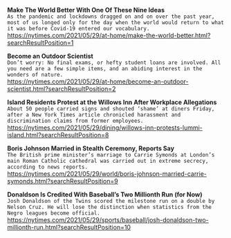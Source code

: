 **Make The World Better With One Of These Nine Ideas**\
`As the pandemic and lockdowns dragged on and on over the past year, most of us longed only for the day when the world would return to what it was before Covid-19 entered our vocabulary.`\
https://nytimes.com/2021/05/29/at-home/make-the-world-better.html?searchResultPosition=1

**Become an Outdoor Scientist**\
`Don’t worry: No final exams, or hefty student loans are involved. All you need are a few simple items, and an abiding interest in the wonders of nature.`\
https://nytimes.com/2021/05/29/at-home/become-an-outdoor-scientist.html?searchResultPosition=2

**Island Residents Protest at the Willows Inn After Workplace Allegations**\
`About 50 people carried signs and shouted ‘shame’ at diners Friday, after a New York Times article chronicled harassment and discrimination claims from former employees.`\
https://nytimes.com/2021/05/29/dining/willows-inn-protests-lummi-island.html?searchResultPosition=8

**Boris Johnson Married in Stealth Ceremony, Reports Say**\
`The British prime minister’s marriage to Carrie Symonds at London’s main Roman Catholic cathedral was carried out in extreme secrecy, according to news reports.`\
https://nytimes.com/2021/05/29/world/boris-johnson-married-carrie-symonds.html?searchResultPosition=9

**Donaldson Is Credited With Baseball’s Two Millionth Run (for Now)**\
`Josh Donaldson of the Twins scored the milestone run on a double by Nelson Cruz. He will lose the distinction when statistics from the Negro leagues become official.`\
https://nytimes.com/2021/05/29/sports/baseball/josh-donaldson-two-millionth-run.html?searchResultPosition=10

